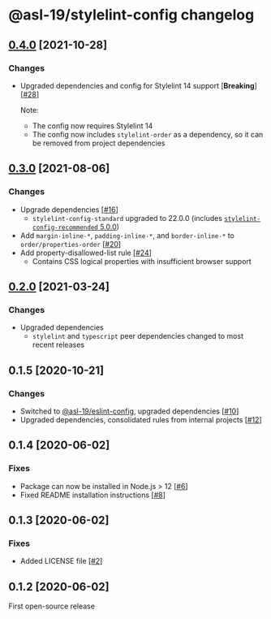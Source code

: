 # @asl-19/stylelint-config changelog

## [0.4.0](https://github.com/ASL-19/stylelint-config/pulls?q=is%3Apr+milestone%3A0.4.0) [2021-10-28]

### Changes

* Upgraded dependencies and config for Stylelint 14 support [**Breaking**] [[#28](https://github.com/ASL-19/stylelint-config/pull/28)]

    Note:

    * The config now requires Stylelint 14
    * The config now includes `stylelint-order` as a dependency, so it can be removed from project dependencies

## [0.3.0](https://github.com/ASL-19/stylelint-config/pulls?q=is%3Apr+milestone%3A0.3.0) [2021-08-06]

### Changes

* Upgrade dependencies [[#16](https://github.com/ASL-19/stylelint-config/pull/16)]
    * `stylelint-config-standard` upgraded to 22.0.0 (includes [`stylelint-config-recommended` 5.0.0](https://github.com/stylelint/stylelint-config-recommended/releases/tag/5.0.0))
* Add `margin-inline-*`, `padding-inline-*`, and `border-inline-*` to `order/properties-order` [[#20](https://github.com/ASL-19/stylelint-config/pull/20)]
* Add property-disallowed-list rule [[#24](https://github.com/ASL-19/stylelint-config/pull/24)]
    * Contains CSS logical properties with insufficient browser support

## [0.2.0](https://github.com/ASL-19/stylelint-config/pulls?q=is%3Apr+milestone%3A0.2.0) [2021-03-24]

### Changes

* Upgraded dependencies
    * `stylelint` and `typescript` peer dependencies changed to most recent releases

## 0.1.5 [2020-10-21]

### Changes

* Switched to [@asl-19/eslint-config](https://github.com/ASL-19/eslint-config), upgraded dependencies [[#10](https://github.com/ASL-19/stylelint-config/pull/10)]
* Upgraded dependencies, consolidated rules from internal projects [[#12](https://github.com/ASL-19/stylelint-config/pull/12)]

## 0.1.4 [2020-06-02]

### Fixes

* Package can now be installed in Node.js > 12 [[#6](https://github.com/ASL-19/stylelint-config/pull/6)]
* Fixed README installation instructions [[#8](https://github.com/ASL-19/stylelint-config/pull/8)]

## 0.1.3 [2020-06-02]

### Fixes

* Added LICENSE file [[#2](https://github.com/ASL-19/stylelint-config/pull/2)]

## 0.1.2 [2020-06-02]

First open-source release
